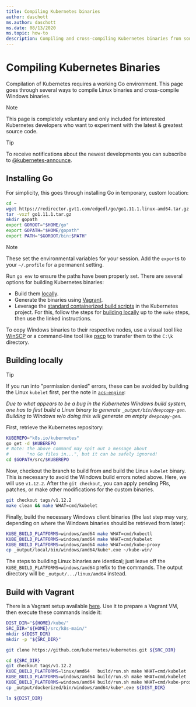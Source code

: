 ```yaml
---
title: Compiling Kubernetes binaries
author: daschott
ms.author: daschott
ms.date: 08/13/2020
ms.topic: how-to
description: Compiling and cross-compiling Kubernetes binaries from source.
---
```


# Compiling Kubernetes Binaries

Compilation of Kubernetes requires a working Go environment. This page goes through several ways to compile Linux binaries and cross-compile Windows binaries.
> [!NOTE]
> This page is completely voluntary and only included for interested Kubernetes developers who want to experiment with the latest & greatest source code.

> [!TIP]
> To receive notifications about the newest developments you can subscribe to [@kubernetes-announce](https://groups.google.com/forum/#!forum/kubernetes-announce).

## Installing Go

For simplicity, this goes through installing Go in temporary, custom location:

```bash
cd ~
wget https://redirector.gvt1.com/edgedl/go/go1.11.1.linux-amd64.tar.gz -O go1.11.1.tar.gz
tar -vxzf go1.11.1.tar.gz
mkdir gopath
export GOROOT="$HOME/go"
export GOPATH="$HOME/gopath"
export PATH="$GOROOT/bin:$PATH"
```

> [!NOTE]
> These set the environmental variables for your session. Add the `export`s to your `~/.profile` for a permanent setting.

Run `go env` to ensure the paths have been properly set. There are several options for building Kubernetes binaries:

  - Build them [locally](#building-locally).
  - Generate the binaries using [Vagrant](#build-with-vagrant).
  - Leverage the [standard containerized build scripts](https://github.com/kubernetes/kubernetes/tree/master/build#key-scripts) in the Kubernetes project. For this, follow the steps for [building locally](#building-locally) up to the `make` steps, then use the linked instructions.

To copy Windows binaries to their respective nodes, use a visual tool like [WinSCP](https://winscp.net/eng/download.php) or a command-line tool like [pscp](https://www.chiark.greenend.org.uk/~sgtatham/putty/latest.html) to transfer them to the `C:\k` directory.

## Building locally

> [!TIP]
> If you run into "permission denied" errors, these can be avoided by building the Linux `kubelet` first, per the note in [`acs-engine`](https://github.com/Azure/acs-engine/blob/master/scripts/build-windows-k8s.sh#L176):
>
> _Due to what appears to be a bug in the Kubernetes Windows build system, one has to first build a Linux binary to generate `_output/bin/deepcopy-gen`. Building to Windows w/o doing this will generate an empty `deepcopy-gen`._

First, retrieve the Kubernetes repository:

```bash
KUBEREPO="k8s.io/kubernetes"
go get -d $KUBEREPO
# Note: the above command may spit out a message about
#       "no Go files in...", but it can be safely ignored!
cd $GOPATH/src/$KUBEREPO
```

Now, checkout the branch to build from and build the Linux `kubelet` binary. This is necessary to avoid the Windows build errors noted above. Here, we will use `v1.12.2`. After the `git checkout`, you can apply pending PRs, patches, or make other modifications for the custom binaries.

```bash
git checkout tags/v1.12.2
make clean && make WHAT=cmd/kubelet
```

Finally, build the necessary Windows client binaries (the last step may vary, depending on where the Windows binaries should be retrieved from later):

```bash
KUBE_BUILD_PLATFORMS=windows/amd64 make WHAT=cmd/kubectl
KUBE_BUILD_PLATFORMS=windows/amd64 make WHAT=cmd/kubelet
KUBE_BUILD_PLATFORMS=windows/amd64 make WHAT=cmd/kube-proxy
cp _output/local/bin/windows/amd64/kube*.exe ~/kube-win/
```

The steps to building Linux binaries are identical; just leave off the `KUBE_BUILD_PLATFORMS=windows/amd64` prefix to the commands. The output directory will be `_output/.../linux/amd64` instead.

## Build with Vagrant

There is a Vagrant setup available [here](https://github.com/Microsoft/SDN/tree/master/Kubernetes/linux/vagrant). Use it to prepare a Vagrant VM, then execute these commands inside it:

```bash
DIST_DIR="${HOME}/kube/"
SRC_DIR="${HOME}/src/k8s-main/"
mkdir ${DIST_DIR}
mkdir -p "${SRC_DIR}"

git clone https://github.com/kubernetes/kubernetes.git ${SRC_DIR}

cd ${SRC_DIR}
git checkout tags/v1.12.2
KUBE_BUILD_PLATFORMS=linux/amd64   build/run.sh make WHAT=cmd/kubelet
KUBE_BUILD_PLATFORMS=windows/amd64 build/run.sh make WHAT=cmd/kubelet
KUBE_BUILD_PLATFORMS=windows/amd64 build/run.sh make WHAT=cmd/kube-proxy
cp _output/dockerized/bin/windows/amd64/kube*.exe ${DIST_DIR}

ls ${DIST_DIR}
```
